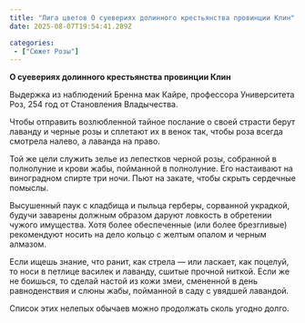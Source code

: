 ```yaml
---
title: "Лига цветов О суевериях долинного крестьянства провинции Клин"
date: 2025-08-07T19:54:41.289Z

categories:
 - ["Сюжет Розы"]
---
```


**О суевериях долинного крестьянства провинции Клин**

Выдержка из наблюдений Бренна мак Кайре, профессора Университета Роз,
254 год от Становления Владычества.  
  
Чтобы отправить возлюбленной тайное послание о своей страсти берут
лаванду и черные розы и сплетают их в венок так, чтобы роза всегда
смотрела налево, а лаванда на право.

Той же цели служить зелье из лепестков черной розы, собранной в
полнолуние и крови жабы, пойманной в полнолуние. Его настаивают на
виноградном спирте три ночи. Пьют на закате, чтобы скрыть сердечные
помыслы.  
  
Высушенный паук с кладбища и пыльца герберы, сорванной украдкой, будучи
заварены должным образом даруют ловкость в обретении чужого имущества.
Хотя более обеспеченные (или более брезгливые) рекомендуют носить на
дело кольцо с желтым опалом и черным алмазом.

Если ищешь знание, что ранит, как стрела — или ласкает, как поцелуй, то
носи в петлице василек и лаванду, сшитые прочной ниткой. Если же не
боишься, то сделай настой из кожи змеи, смененной в день равноденствия и
слюны жабы, пойманной в саду с увядшей лавандой.

Список этих нелепых обычаев можно продолжать сколь угодно долго.
